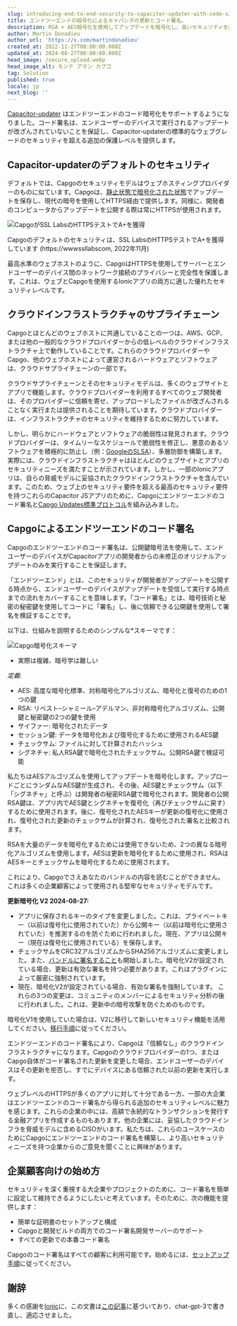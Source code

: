 ```yaml
---
slug: introducing-end-to-end-security-to-capacitor-updater-with-code-signing
title: エンドツーエンドの暗号化によるキャパシタの更新とコード署名。
description: RSA + AES暗号化を使用してアップデートを暗号化し、高いセキュリティを必要とする企業やアプリケーション向けに開発されました。
author: Martin Donadieu
author_url: 'https://x.com/martindonadieu'
created_at: 2022-11-27T00:00:00.000Z
updated_at: 2024-08-27T00:00:00.000Z
head_image: /secure_upload.webp
head_image_alt: モンテ アマン カプゴ
tag: Solution
published: true
locale: jp
next_blog: ''
---
```


[Capacitor-updater](https://githubcom/Cap-go/capacitor-updater/) はエンドツーエンドのコード暗号化をサポートするようになりました。コード署名は、エンドユーザーのデバイスで実行されるアップデートが改ざんされていないことを保証し、Capacitor-updaterの標準的なウェブグレードのセキュリティを超える追加の保護レベルを提供します。

## Capacitor-updaterのデフォルトのセキュリティ

デフォルトでは、Capgoのセキュリティモデルはウェブホスティングプロバイダーのものに似ています。Capgoは、[静止状態で暗号化された状態](https://cloudgooglecom/docs/security/encryption/default-encryption/)でアップデートを保存し、現代の暗号を使用してHTTPS経由で提供します。同様に、開発者のコンピュータからアップデートを公開する際は常にHTTPSが使用されます。

![CapgoがSSL LabsのHTTPSテストでA+を獲得](/ssllabs_reportwebp)

Capgoのデフォルトのセキュリティは、SSL LabsのHTTPSテストでA+を獲得しています (https://wwwssllabscom, 2022年11月)

最高水準のウェブホストのように、CapgoはHTTPSを使用してサーバーとエンドユーザーのデバイス間のネットワーク接続のプライバシーと完全性を保護します。これは、ウェブとCapgoを使用するIonicアプリの両方に適した優れたセキュリティレベルです。

## クラウドインフラストラクチャのサプライチェーン

Capgoとほとんどのウェブホストに共通していることの一つは、AWS、GCP、または他の一般的なクラウドプロバイダーからの低レベルのクラウドインフラストラクチャ上で動作していることです。これらのクラウドプロバイダーやCapgo、他のウェブホストによって運営されるハードウェアとソフトウェアは、クラウドサプライチェーンの一部です。

クラウドサプライチェーンとそのセキュリティモデルは、多くのウェブサイトとアプリで機能します。クラウドプロバイダーを利用するすべてのウェブ開発者は、そのプロバイダーに信頼を寄せ、アップロードしたファイルが改ざんされることなく実行または提供されることを期待しています。クラウドプロバイダーは、インフラストラクチャのセキュリティを維持するために努力しています。

しかし、明らかにハードウェアとソフトウェアの脆弱性は発見されます。クラウドプロバイダーは、タイムリーなスケジュールで脆弱性を修正し、悪意のあるソフトウェアを積極的に防止し（例：[GoogleのSLSA](https://securitygoogleblogcom/2021/06/introducing-slsa-end-to-end-frameworkhtml/)）、多層防御を構築します。実際には、クラウドインフラストラクチャはほとんどのウェブサイトとアプリのセキュリティニーズを満たすことが示されています。しかし、一部のIonicアプリは、自らの脅威モデルに妥協されたクラウドインフラストラクチャを含んでいます。このため、ウェブ上のセキュリティ要件を超える最高のセキュリティ要件を持つこれらのCapacitor JSアプリのために、Capgoにエンドツーエンドのコード署名と[Capgo Updates標準プロトコル](/docs/self-hosted/auto-update/update-endpoint/)を組み込みました。

## Capgoによるエンドツーエンドのコード署名

Capgoのエンドツーエンドのコード署名は、公開鍵暗号法を使用して、エンドユーザーのデバイスがCapacitorアプリの開発者からの未修正のオリジナルアップデートのみを実行することを保証します。

「エンドツーエンド」とは、このセキュリティが開発者がアップデートを公開する時点から、エンドユーザーのデバイスがアップデートを受信して実行する時点までの流れをカバーすることを意味します。「コード署名」とは、暗号技術と秘密の秘密鍵を使用してコードに「署名」し、後に信頼できる公開鍵を使用して署名を検証することです。

以下は、仕組みを説明するためのシンプルな*スキーマです：

![Capgo暗号化スキーマ](/encryption_flowwebp)

* 実際は複雑、暗号学は難しい

*定義*:
- AES: 高度な暗号化標準、対称暗号化アルゴリズム、暗号化と復号のための1つの鍵
- RSA: リベスト–シャミール–アデルマン、非対称暗号化アルゴリズム、公開鍵と秘密鍵の2つの鍵を使用
- サイファー: 暗号化されたデータ
- セッション鍵: データを暗号化および復号化するために使用されるAES鍵
- チェックサム: ファイルに対して計算されたハッシュ
- シグネチャ: 私人RSA鍵で暗号化されたチェックサム。公開RSA鍵で検証可能

私たちはAESアルゴリズムを使用してアップデートを暗号化します。アップロードごとにランダムなAES鍵が生成され、その後、AES鍵とチェックサム（以下「シグネチャ」と呼ぶ）は開発者の秘密RSA鍵で暗号化されます。開発者の公開RSA鍵は、アプリ内でAES鍵とシグネチャを復号化（再びチェックサムに戻す）するために使用されます。後に、復号化されたAESキーが更新の復号化に使用され、復号化された更新のチェックサムが計算され、復号化された署名と比較されます。

RSAを大量のデータを暗号化するためには使用できないため、2つの異なる暗号化アルゴリズムを使用します。AESは更新を暗号化するために使用され、RSAはAESキーとチェックサムを暗号化するために使用されます。

これにより、Capgoでさえあなたのバンドルの内容を読むことができません。これは多くの企業顧客によって使用される堅牢なセキュリティモデルです。

**更新暗号化 V2 2024-08-27:**
- アプリに保存されるキーのタイプを変更しました。これは、プライベートキー（以前は復号化に使用されていた）から公開キー（以前は暗号化に使用されていた）を推測するのを防ぐために行われました。現在、アプリは公開キー（現在は復号化に使用されている）を保存します。
- チェックサムをCRC32アルゴリズムからSHA256アルゴリズムに変更しました。また、[バンドルに署名すること](https://enwikipediaorg/wiki/RSA_(cryptosystem)#Signing_messages)も開始しました。暗号化V2が設定されている場合、更新は有効な署名を持つ必要があります。これはプラグインによって厳密に強制されています。
- 現在、暗号化V2が設定されている場合、有効な署名を強制しています。
これらの3つの変更は、コミュニティのメンバーによるセキュリティ分析の後に行われました。これは、更新中の暗号攻撃を防ぐためのものです。

暗号化V1を使用していた場合は、V2に移行して新しいセキュリティ機能を活用してください。[移行手順](/docs/cli/migrations/encryption/)に従ってください。

エンドツーエンドのコード署名により、Capgoは「信頼なし」のクラウドインフラストラクチャになります。Capgoのクラウドプロバイダーの1つ、またはCapgo自体がコード署名された更新を変更した場合、エンドユーザーのデバイスはその更新を拒否し、すでにデバイスにある信頼された以前の更新を実行します。

ウェブレベルのHTTPSが多くのアプリに対して十分である一方、一部の大企業はエンドツーエンドのコード署名から得られる追加のセキュリティレベルに魅力を感じます。これらの企業の中には、高額で永続的なトランザクションを発行する金融アプリを作成するものもあります。他の企業には、妥協したクラウドインフラを脅威モデルに含めるCISOがいます。私たちは、これらのユースケースのためにCapgoにエンドツーエンドのコード署名を構築し、より高いセキュリティニーズを持つ企業からのご意見を聞くことに興味があります。

## 企業顧客向けの始め方

セキュリティを深く重視する大企業やプロジェクトのために、コード署名を簡単に設定して維持できるようにしたいと考えています。そのために、次の機能を提供します：

-   簡単な証明書のセットアップと構成
-   Capgoと開発ビルドの両方でのコード署名開発サーバーのサポート
-   すべての更新での本番コード署名

Capgoのコード署名はすべての顧客に利用可能です。始めるには、[セットアップ手順](/docs/cli/commands/#end-to-end-encryption-trustless)に従ってください。

## 謝辞

多くの感謝を[Ionic](https://ioniccom/)に、この文書は[この記事](https://ionicio/blog/introducing-the-ionic-end-to-end-testing-reference-example/)に基づいており、chat-gpt-3で書き直し、適応させました。